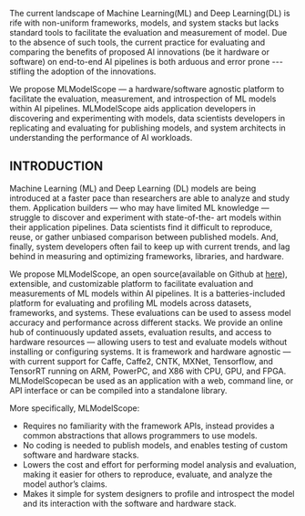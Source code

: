 The current landscape of Machine Learning(ML) and Deep Learning(DL) is rife with non-uniform frameworks, models, and system stacks but lacks standard tools to facilitate the evaluation and measurement of model.
Due to the absence of such tools, the current practice for evaluating and comparing the benefits of proposed AI innovations (be it hardware or software) on end-to-end AI pipelines is both arduous and error prone --- stifling the adoption of the innovations.

We propose MLModelScope — a hardware/software agnostic platform to facilitate the evaluation, measurement, and introspection
of ML models within AI pipelines. MLModelScope aids application developers in discovering and experimenting with models, data scientists developers in replicating and evaluating for publishing models, and system architects in understanding the performance of AI workloads.

## INTRODUCTION

Machine Learning (ML) and Deep Learning (DL) models are being
introduced at a faster pace than researchers are able to analyze and
study them. Application builders — who may have limited ML
knowledge — struggle to discover and experiment with state-of-the-
art models within their application pipelines. Data scientists find it
difficult to reproduce, reuse, or gather unbiased comparison between
published models. And, finally, system developers often fail to keep
up with current trends, and lag behind in measuring and optimizing
frameworks, libraries, and hardware.

We propose MLModelScope, an open source(available on Github at [here](https://github.com/rai-project/mlmodelscope)), extensible, and
customizable platform to facilitate evaluation and measurements of
ML models within AI pipelines. It is a batteries-included platform
for evaluating and profiling ML models across datasets, frameworks,
and systems. These evaluations can be used to assess model accuracy and performance across different stacks. We provide an online
hub of continuously updated assets, evaluation results, and access
to hardware resources — allowing users to test and evaluate models without installing or configuring systems. It is framework and
hardware agnostic — with current support for Caffe, Caffe2,
CNTK, MXNet, Tensorflow, and TensorRT running on ARM, PowerPC, and X86 with CPU, GPU, and FPGA.
MLModelScopecan be used as an application with a web, command line, or API interface or can be compiled into a standalone library.

More specifically, MLModelScope:

- Requires no familiarity with the framework APIs, instead provides a common abstractions that allows programmers to use models.
- No coding is needed to publish models, and enables testing of custom software and hardware stacks.
- Lowers the cost and effort for performing model analysis and evaluation, making it easier for others to reproduce, evaluate, and
  analyze the model author’s claims.
- Makes it simple for system designers to profile and introspect the model and its interaction with the software and hardware stack.

